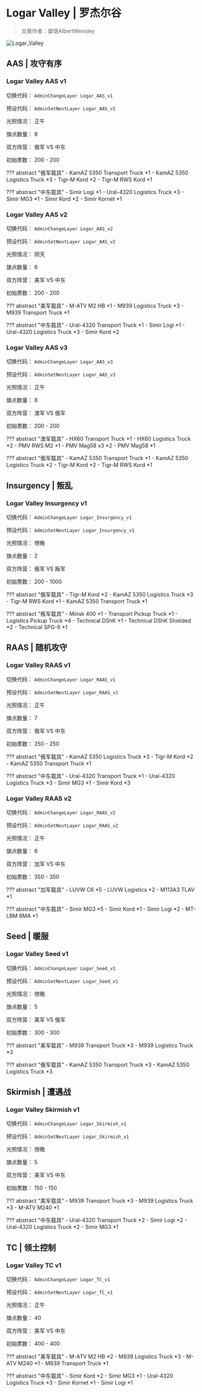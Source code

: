 # Logar Valley | 罗杰尔谷

> 文章作者：桀氓AlbertWensley

![Logar_Valley](./img/map_mini/Logar.jpg)


## AAS | 攻守有序


### Logar Valley AAS v1

切换代码： `AdminChangeLayer Logar_AAS_v1`

预设代码： `AdminSetNextLayer Logar_AAS_v1`

光照情况： 正午

旗点数量： 8

双方阵营： 俄军 VS 中东

初始票数： 200  -  200

??? abstract "俄军载具"
    - KamAZ 5350 Transport Truck *1
    - KamAZ 5350 Logistics Truck *3
    - Tigr-M Kord *2
    - Tigr-M RWS Kord *1

??? abstract "中东载具"
    - Simir Logi *1
    - Ural-4320 Logistics Truck *3
    - Simir MG3 *1
    - Simir Kord *2
    - Simir Kornet *1


### Logar Valley AAS v2

切换代码： `AdminChangeLayer Logar_AAS_v2`

预设代码： `AdminSetNextLayer Logar_AAS_v2`

光照情况： 阴天

旗点数量： 6

双方阵营： 美军 VS 中东

初始票数： 200  -  200

??? abstract "美军载具"
    - M-ATV M2 HB *1
    - M939 Logistics Truck *3
    - M939 Transport Truck *1

??? abstract "中东载具"
    - Ural-4320 Transport Truck *1
    - Simir Logi *1
    - Ural-4320 Logistics Truck *3
    - Simir Kord *2


### Logar Valley AAS v3

切换代码： `AdminChangeLayer Logar_AAS_v3`

预设代码： `AdminSetNextLayer Logar_AAS_v3`

光照情况： 正午

旗点数量： 8

双方阵营： 澳军 VS 俄军

初始票数： 200  -  200

??? abstract "澳军载具"
    - HX60 Transport Truck *1
    - HX60 Logistics Truck *2
    - PMV RWS M2 *1
    - PMV Mag58 x3 *2
    - PMV Mag58 *1

??? abstract "俄军载具"
    - KamAZ 5350 Transport Truck *1
    - KamAZ 5350 Logistics Truck *2
    - Tigr-M Kord *2
    - Tigr-M RWS Kord *1


## Insurgency | 叛乱


### Logar Valley Insurgency v1

切换代码： `AdminChangeLayer Logar_Insurgency_v1`

预设代码： `AdminSetNextLayer Logar_Insurgency_v1`

光照情况： 傍晚

旗点数量： 2

双方阵营： 俄军 VS 叛军

初始票数： 200  -  1000

??? abstract "俄军载具"
    - Tigr-M Kord *2
    - KamAZ 5350 Logistics Truck *3
    - Tigr-M RWS Kord *1
    - KamAZ 5350 Transport Truck *1

??? abstract "叛军载具"
    - Minsk 400 *1
    - Transport Pickup Truck *1
    - Logistics Pickup Truck *4
    - Technical DShK *1
    - Technical DShK Shielded *2
    - Technical SPG-9 *1


## RAAS | 随机攻守


### Logar Valley RAAS v1

切换代码： `AdminChangeLayer Logar_RAAS_v1`

预设代码： `AdminSetNextLayer Logar_RAAS_v1`

光照情况： 正午

旗点数量： 7

双方阵营： 俄军 VS 中东

初始票数： 250  -  250

??? abstract "俄军载具"
    - KamAZ 5350 Logistics Truck *3
    - Tigr-M Kord *2
    - KamAZ 5350 Transport Truck *1

??? abstract "中东载具"
    - Ural-4320 Transport Truck *1
    - Ural-4320 Logistics Truck *3
    - Simir MG3 *1
    - Simir Kord *3


### Logar Valley RAAS v2

切换代码： `AdminChangeLayer Logar_RAAS_v2`

预设代码： `AdminSetNextLayer Logar_RAAS_v2`

光照情况： 正午

旗点数量： 6

双方阵营： 加军 VS 中东

初始票数： 350  -  350

??? abstract "加军载具"
    - LUVW C6 *5
    - LUVW Logistics *2
    - M113A3 TLAV *1

??? abstract "中东载具"
    - Simir MG3 *5
    - Simir Kord *1
    - Simir Logi *2
    - MT-LBM 6MA *1


## Seed | 暖服


### Logar Valley Seed v1

切换代码： `AdminChangeLayer Logar_Seed_v1`

预设代码： `AdminSetNextLayer Logar_Seed_v1`

光照情况： 傍晚

旗点数量： 5

双方阵营： 美军 VS 俄军

初始票数： 300  -  300

??? abstract "美军载具"
    - M939 Transport Truck *3
    - M939 Logistics Truck *3

??? abstract "俄军载具"
    - KamAZ 5350 Transport Truck *3
    - KamAZ 5350 Logistics Truck *3


## Skirmish | 遭遇战


### Logar Valley Skirmish v1

切换代码： `AdminChangeLayer Logar_Skirmish_v1`

预设代码： `AdminSetNextLayer Logar_Skirmish_v1`

光照情况： 傍晚

旗点数量： 5

双方阵营： 美军 VS 中东

初始票数： 150  -  150

??? abstract "美军载具"
    - M939 Transport Truck *3
    - M939 Logistics Truck *3
    - M-ATV M240 *1

??? abstract "中东载具"
    - Ural-4320 Transport Truck *2
    - Simir Logi *2
    - Ural-4320 Logistics Truck *2
    - Simir MG3 *1


## TC | 领土控制


### Logar Valley TC v1

切换代码： `AdminChangeLayer Logar_TC_v1`

预设代码： `AdminSetNextLayer Logar_TC_v1`

光照情况： 正午

旗点数量： 40

双方阵营： 美军 VS 中东

初始票数： 400  -  400

??? abstract "美军载具"
    - M-ATV M2 HB *2
    - M939 Logistics Truck *3
    - M-ATV M240 *1
    - M939 Transport Truck *1

??? abstract "中东载具"
    - Simir Kord *2
    - Simir MG3 *1
    - Ural-4320 Logistics Truck *3
    - Simir Kornet *1
    - Simir Logi *1